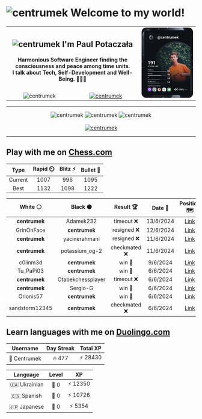 <h1>
  <img
    src="https://emojis.slackmojis.com/emojis/images/1531849430/4246/blob-sunglasses.gif"
    width="30"
    alt="centrumek"
  />
  Welcome to my world!
</h1>

<table>
  <tbody>
    <tr>
      <td align="center" width="70%" colspan="2">
        <h2>
          <img
            src="https://raw.githubusercontent.com/MartinHeinz/MartinHeinz/master/wave.gif"
            width="30px"
            alt="centrumek"
          />
          I'm Paul Potaczała
        </h2>
        <h4>
          Harmonious Software Engineer finding the consciousness and peace among time units.
          <br/>
          I talk about Tech, Self-Development and Well-Being. 🌿🧘🚀
        </h4>
      </td>
      <td width="30%" rowspan="2">
        <a href="https://app.daily.dev/centrumek">
          <img
            src="./devcard.svg"
            alt="centrumek"
          />
        </a>
      </td>
    </tr>
    <tr align="center">
      <td>
        <img
          src="https://komarev.com/ghpvc/?username=centrumek&label=visitors&color=0e75b6&style=flat"
          alt="centrumek"
        >
      </td>
      <td>
        <a href="https://stackoverflow.com/users/14496012/centrumek">
          <img
            src="https://stackoverflow.com/users/flair/14496012.png?theme=dark"
            alt="centrumek"
          >
        </a>
      </td>
    </tr>
  </tbody>
</table>

---
<div align="center">
  <img 
    src="https://github-readme-stats.vercel.app/api?username=centrumek&show_icons=true&count_private=true&theme=dark&hide_border=true&hide=issues,contribs&bg_color=00000000"
    alt="centrumek"
  />
  <img
    src="https://github-readme-stats.vercel.app/api/top-langs/?username=centrumek&layout=compact&hide_border=true&theme=dark&bg_color=00000000&langs_count=6&exclude_repo=air-statistic-app"
    alt="centrumek"
  />
  <img 
    src="https://github-readme-streak-stats.herokuapp.com?user=centrumek&theme=dark&hide_border=true&background=FFFFFF00"
    alt="centrumek"
  />
  <br/>
  <br/>
  <a href="https://www.buymeacoffee.com/centrumek">
    <img
      src="https://cdn.buymeacoffee.com/buttons/v2/default-orange.png"
      height="50"
      width="210"
      alt="centrumek"
    />
  </a>
</div>

---

## Play with me on [Chess.com](https://www.chess.com/member/centrumek)

<div align="center">
<!--START_SECTION:chessStats-->
<!-- Automatically generated with https://github.com/Balastrong/chess-stats-action -->

| Type | Rapid ⏲️ | Blitz ⚡ | Bullet 🔫 |
|:---:|:---:|:---:|:---:|
| Current | 1007 | 996 | 1095 |
| Best | 1132 | 1098 | 1222 |

| White ⚪ | Black ⚫ | Result 🏆 | Date 📅 | Position 🗺️ | Type 🕕 |
|:---:|:---:|:---:|:---:|:---:|:---:|
| **centrumek** | Adamek232 | timeout ❌ | 13/6/2024 | <a href="http://www.ee.unb.ca/cgi-bin/tervo/fen.pl?select=8/8/3kp1p1/8/5p2/1Kp2P2/8/1q6 w - -">Link</a> | Bullet |
| GrinOnFace | **centrumek** | resigned ❌ | 12/6/2024 | <a href="http://www.ee.unb.ca/cgi-bin/tervo/fen.pl?select=8/pbp3kp/1p1p2p1/3P4/2P4P/P2Q3B/1P6/2K5 b - -">Link</a> | Bullet |
| **centrumek** | yacinerahmani | resigned ❌ | 11/6/2024 | <a href="http://www.ee.unb.ca/cgi-bin/tervo/fen.pl?select=5k2/p4p1p/8/2p5/4p1P1/1qp5/7P/K7 w - -">Link</a> | Bullet |
| **centrumek** | potassium_og-2 | checkmated ❌ | 11/6/2024 | <a href="http://www.ee.unb.ca/cgi-bin/tervo/fen.pl?select=8/8/8/8/7K/2k5/8/6rq w - -">Link</a> | Bullet |
| c0linm3d | **centrumek** | win 🥇 | 9/6/2024 | <a href="http://www.ee.unb.ca/cgi-bin/tervo/fen.pl?select=5r2/6RR/5p2/6p1/4P1k1/2P2nB1/P4PPP/6K1 w - -">Link</a> | Bullet |
| Tu_PaPi03 | **centrumek** | win 🥇 | 6/6/2024 | <a href="http://www.ee.unb.ca/cgi-bin/tervo/fen.pl?select=8/2P5/1Q4p1/8/6k1/1BP1n1P1/P1P2Pq1/6K1 w - -">Link</a> | Bullet |
| **centrumek** | Otabekchessplayer | timeout ❌ | 6/6/2024 | <a href="http://www.ee.unb.ca/cgi-bin/tervo/fen.pl?select=1k6/1pp4p/p7/3p1p2/3q4/1P5P/P7/7K w - -">Link</a> | Bullet |
| **centrumek** | Sergio-G | win 🥇 | 6/6/2024 | <a href="http://www.ee.unb.ca/cgi-bin/tervo/fen.pl?select=4r3/pkp2R1p/1p6/8/4p1Q1/N1P5/PP4P1/6K1 b - -">Link</a> | Bullet |
| Orionis57 | **centrumek** | win 🥇 | 6/6/2024 | <a href="http://www.ee.unb.ca/cgi-bin/tervo/fen.pl?select=7N/p5pp/8/7k/P6r/5K2/8/6R1 w - -">Link</a> | Bullet |
| sandstorm12345 | **centrumek** | checkmated ❌ | 6/6/2024 | <a href="http://www.ee.unb.ca/cgi-bin/tervo/fen.pl?select=r4rk1/pbq2ppQ/4p3/3p4/3P4/P3P3/3BKPPP/RB5R b - -">Link</a> | Bullet |

<!--END_SECTION:chessStats-->
</div>

## Learn languages with me on [Duolingo.com](https://www.duolingo.com/profile/Centrumek)

<div align="center">
<!--START_SECTION:duolingoStats-->
<!-- Automatically generated with https://github.com/centrumek/duolingo-readme-stats-->

| Username | Day Streak | Total XP |
|:---:|:---:|:---:|
| 👤 Centrumek | 🔥 477 | ⚡ 28430 |

| Language | Level | XP |
|:---:|:---:|:---:|
| 🇺🇦 Ukrainian | 👑 0 | ⚡ 12350 |
| 🇪🇸 Spanish | 👑 0 | ⚡ 10726 |
| 🇯🇵 Japanese | 👑 0 | ⚡ 5354 |

<!--END_SECTION:duolingoStats-->
</div>
<!--
**centrumek/centrumek** is a ✨ _special_ ✨ repository because its `README.md` (this file) appears on your GitHub profile.

Here are some ideas to get you started:

- 🔭 I’m currently working on ...
- 🌱 I’m currently learning ...
- 👯 I’m looking to collaborate on ...
- 🤔 I’m looking for help with ...
- 💬 Ask me about ...
- 📫 How to reach me: ...
- 😄 Pronouns: ...
- ⚡ Fun fact: ...
-->
